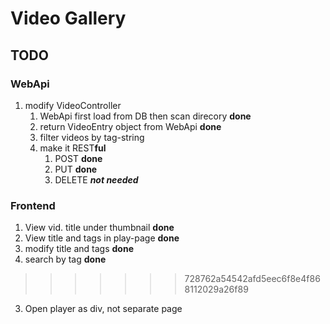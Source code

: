 # Video Gallery
## TODO
### WebApi

1. modify VideoController
	1. WebApi first load from DB then scan direcory **done**
	1. return VideoEntry object from WebApi **done**
	3. filter videos by tag-string
	4. make it REST**ful**
		1. POST **done**
		2. PUT **done**
		3. DELETE ***not needed***
	
### Frontend

1. View vid. title under thumbnail **done**
2. View title and tags in play-page **done**
4. modify title and tags **done**
5. search by tag **done**
>>>>>>> 728762a54542afd5eec6f8e4f868112029a26f89
3. Open player as div, not separate page
